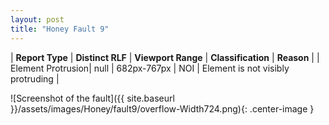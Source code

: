 ```yaml
---
layout: post
title: "Honey Fault 9"
---
```

| **Report Type** | **Distinct RLF** | **Viewport Range** | **Classification** | **Reason** |
| Element Protrusion| null | 682px-767px | NOI | Element is not visibly protruding | 

![Screenshot of the fault]({{ site.baseurl }}/assets/images/Honey/fault9/overflow-Width724.png){: .center-image }